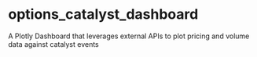 # options_catalyst_dashboard
A Plotly Dashboard that leverages external APIs to plot pricing and volume data against catalyst events
